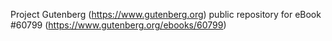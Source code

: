 Project Gutenberg (https://www.gutenberg.org) public repository for eBook #60799 (https://www.gutenberg.org/ebooks/60799)
